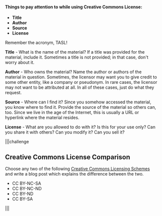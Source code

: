 #### Things to pay attention to while using Creative Commons License:
- **Title**
- **Author**
- **Source**
- **License**

Remember the acronym, TASL!

**Title** - What is the name of the material?  If a title was provided for the material, include it. Sometimes a title is not provided; in that case, don't worry about it.

**Author** - Who owns the material?  Name the author or authors of the material in question. Sometimes, the licensor may want you to give credit to some other entity, like a company or pseudonym. In rare cases, the licensor may not want to be attributed at all. In all of these cases, just do what they request.

**Source** - Where can I find it?  Since you somehow accessed the material, you know where to find it. Provide the source of the material so others can, too. Since we live in the age of the Internet, this is usually a URL or hyperlink where the material resides.

**License** - What are you allowed to do with it?  Is this for your use only?  Can you share it with others?  Can you modify it?  Can you sell it?

|||challenge
## Creative Commons License Comparison

Choose any two of the following [Creative Commons Licensing Schemes](https://creativecommons.org/licenses/) and write a blog post which explains the difference between the two.

- CC BY-NC-SA
- CC BY-NC-ND
- CC BY-ND
- CC BY-SA

|||


